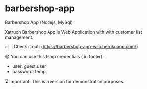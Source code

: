 # barbershop-app
Barbershop App (Nodejs, MySql)

Xatruch Barbershop App is Web Application with with customer list management.

👉🏻 Check it out: (https://barbershop-app-web.herokuapp.com/)

😎 You can use this temp credentials (<Panel de Control> in footer):
- user: guest.user
- password: temp

⌛️ Important: This is a version for demonstration purposes.
